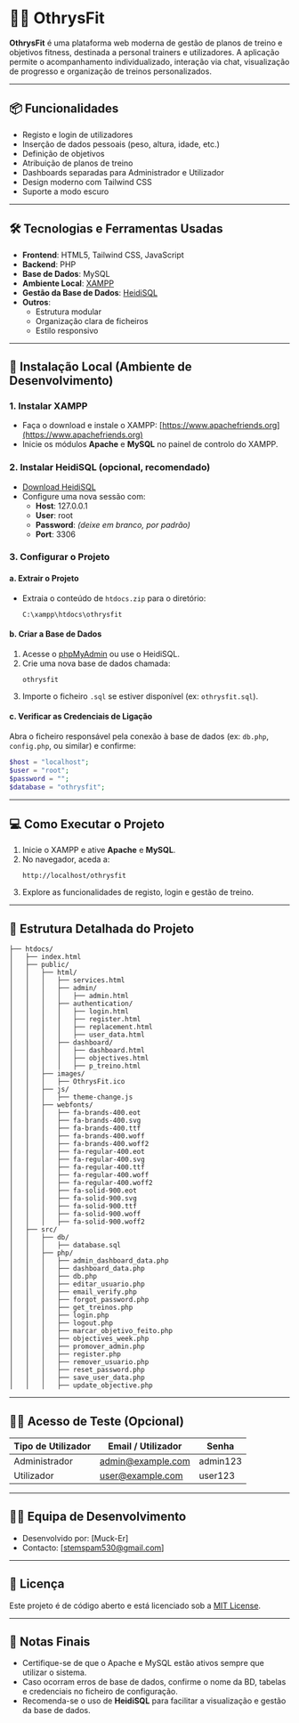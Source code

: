 # 🏋️‍♂️ OthrysFit

**OthrysFit** é uma plataforma web moderna de gestão de planos de treino e objetivos fitness, destinada a personal trainers e utilizadores. A aplicação permite o acompanhamento individualizado, interação via chat, visualização de progresso e organização de treinos personalizados.

---

## 📦 Funcionalidades

- Registo e login de utilizadores
- Inserção de dados pessoais (peso, altura, idade, etc.)
- Definição de objetivos
- Atribuição de planos de treino
- Dashboards separadas para Administrador e Utilizador
- Design moderno com Tailwind CSS
- Suporte a modo escuro

---

## 🛠️ Tecnologias e Ferramentas Usadas

- **Frontend**: HTML5, Tailwind CSS, JavaScript
- **Backend**: PHP
- **Base de Dados**: MySQL
- **Ambiente Local**: [XAMPP](https://www.apachefriends.org/index.html)
- **Gestão da Base de Dados**: [HeidiSQL](https://www.heidisql.com/)
- **Outros**:
  - Estrutura modular
  - Organização clara de ficheiros
  - Estilo responsivo

---

## 🚀 Instalação Local (Ambiente de Desenvolvimento)

### 1. Instalar XAMPP

- Faça o download e instale o XAMPP: [https://www.apachefriends.org](https://www.apachefriends.org)
- Inicie os módulos **Apache** e **MySQL** no painel de controlo do XAMPP.

### 2. Instalar HeidiSQL (opcional, recomendado)

- [Download HeidiSQL](https://www.heidisql.com/download.php)
- Configure uma nova sessão com:
  - **Host**: 127.0.0.1
  - **User**: root
  - **Password**: *(deixe em branco, por padrão)*
  - **Port**: 3306

### 3. Configurar o Projeto

#### a. Extrair o Projeto

- Extraia o conteúdo de `htdocs.zip` para o diretório:
  ```
  C:\xampp\htdocs\othrysfit
  ```

#### b. Criar a Base de Dados

1. Acesse o [phpMyAdmin](http://localhost/phpmyadmin) ou use o HeidiSQL.
2. Crie uma nova base de dados chamada:
   ```
   othrysfit
   ```
3. Importe o ficheiro `.sql` se estiver disponível (ex: `othrysfit.sql`).

#### c. Verificar as Credenciais de Ligação

Abra o ficheiro responsável pela conexão à base de dados (ex: `db.php`, `config.php`, ou similar) e confirme:

```php
$host = "localhost";
$user = "root";
$password = "";
$database = "othrysfit";
```

---

## 💻 Como Executar o Projeto

1. Inicie o XAMPP e ative **Apache** e **MySQL**.
2. No navegador, aceda a:
   ```
   http://localhost/othrysfit
   ```
3. Explore as funcionalidades de registo, login e gestão de treino.

---

## 📁 Estrutura Detalhada do Projeto

```
├── htdocs/
│   ├── index.html
│   ├── public/
│   │   ├── html/
│   │   │   ├── services.html
│   │   │   ├── admin/
│   │   │   │   ├── admin.html
│   │   │   ├── authentication/
│   │   │   │   ├── login.html
│   │   │   │   ├── register.html
│   │   │   │   ├── replacement.html
│   │   │   │   ├── user_data.html
│   │   │   ├── dashboard/
│   │   │   │   ├── dashboard.html
│   │   │   │   ├── objectives.html
│   │   │   │   ├── p_treino.html
│   │   ├── images/
│   │   │   ├── OthrysFit.ico
│   │   ├── js/
│   │   │   ├── theme-change.js
│   │   ├── webfonts/
│   │   │   ├── fa-brands-400.eot
│   │   │   ├── fa-brands-400.svg
│   │   │   ├── fa-brands-400.ttf
│   │   │   ├── fa-brands-400.woff
│   │   │   ├── fa-brands-400.woff2
│   │   │   ├── fa-regular-400.eot
│   │   │   ├── fa-regular-400.svg
│   │   │   ├── fa-regular-400.ttf
│   │   │   ├── fa-regular-400.woff
│   │   │   ├── fa-regular-400.woff2
│   │   │   ├── fa-solid-900.eot
│   │   │   ├── fa-solid-900.svg
│   │   │   ├── fa-solid-900.ttf
│   │   │   ├── fa-solid-900.woff
│   │   │   ├── fa-solid-900.woff2
│   ├── src/
│   │   ├── db/
│   │   │   ├── database.sql
│   │   ├── php/
│   │   │   ├── admin_dashboard_data.php
│   │   │   ├── dashboard_data.php
│   │   │   ├── db.php
│   │   │   ├── editar_usuario.php
│   │   │   ├── email_verify.php
│   │   │   ├── forgot_password.php
│   │   │   ├── get_treinos.php
│   │   │   ├── login.php
│   │   │   ├── logout.php
│   │   │   ├── marcar_objetivo_feito.php
│   │   │   ├── objectives_week.php
│   │   │   ├── promover_admin.php
│   │   │   ├── register.php
│   │   │   ├── remover_usuario.php
│   │   │   ├── reset_password.php
│   │   │   ├── save_user_data.php
│   │   │   ├── update_objective.php
```

---

## 🧑‍💼 Acesso de Teste (Opcional)

| Tipo de Utilizador | Email / Utilizador | Senha       |
|--------------------|--------------------|-------------|
| Administrador      | admin@example.com  | admin123    |
| Utilizador         | user@example.com   | user123     |

---

## 🧑‍💻 Equipa de Desenvolvimento

- Desenvolvido por: [Muck-Er]
- Contacto: [stemspam530@gmail.com]

---

## 📄 Licença

Este projeto é de código aberto e está licenciado sob a [MIT License](LICENSE).

---

## 📝 Notas Finais

- Certifique-se de que o Apache e MySQL estão ativos sempre que utilizar o sistema.
- Caso ocorram erros de base de dados, confirme o nome da BD, tabelas e credenciais no ficheiro de configuração.
- Recomenda-se o uso de **HeidiSQL** para facilitar a visualização e gestão da base de dados.
